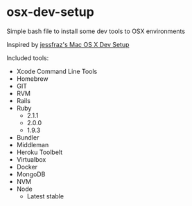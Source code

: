 # osx-dev-setup
Simple bash file to install some dev tools to OSX environments

Inspired by [jessfraz's Mac OS X Dev Setup](https://github.com/jessfraz/mac-dev-setup)

Included tools:

- Xcode Command Line Tools
- Homebrew
- GIT
- RVM
- Rails
- Ruby 
  - 2.1.1
  - 2.0.0
  - 1.9.3
- Bundler
- Middleman
- Heroku Toolbelt
- Virtualbox
- Docker
- MongoDB
- NVM
- Node
  - Latest stable
